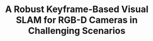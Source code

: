 ---
title: "A Robust Keyframe-Based Visual SLAM for RGB-D Cameras in Challenging Scenarios"
authors: "Xi Lin, Dingyi Sun, Tzu-Yuan Lin, Ryan M. Eustice, and Maani Ghaffari"
venue: "IEEE Access"
year: "2023"
status: "journal"
arxiv: "https://arxiv.org/abs/1912.01064"
official_link: "https://ieeexplore.ieee.org/abstract/document/10239392"
doi: ""
volume: "N/A"
number: "N/A"
pages: ""
publisher: ""
month: ""
address: ""
type: "journal"
school: "N/A"
awards: ""
notes: ""
include_on_website: true
image: "/images/cvo_slam.PNG"
links_to_code: "https://github.com/bexilin/CVO-SLAM"
links_to_video: ""
links_to_website: ""
collection: publications
permalink: /publication/2023-lin-robust
---